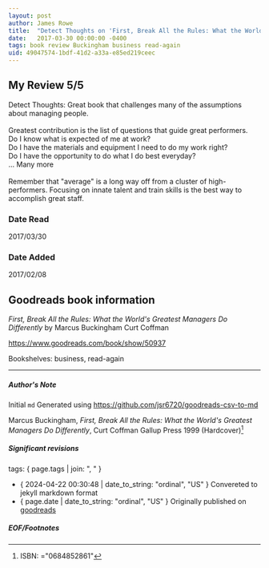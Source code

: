 ```yaml
---
layout: post
author: James Rowe
title:  "Detect Thoughts on 'First, Break All the Rules: What the World's Greatest Managers Do Differently'"
date:   2017-03-30 00:00:00 -0400
tags: book review Buckingham business read-again
uid: 49047574-1bdf-41d2-a33a-e85ed219ceec
---
```


<!-- highly dependent on how you personally use jekyll templates, and how you want this to show up -->

## My Review 5/5

Detect Thoughts: Great book that challenges many of the assumptions about managing people.<br/><br/>Greatest contribution is the list of questions that guide great performers.<br/>Do I know what is expected of me at work?<br/>Do I have the materials and equipment I need to do my work right? <br/>Do I have the opportunity to do what I do best everyday? <br/>... Many more<br/><br/>Remember that "average" is a long way off from a cluster of high-performers. Focusing on innate talent and train skills is the best way to accomplish great staff.

### Date Read
2017/03/30

### Date Added
2017/02/08

## Goodreads book information

*First, Break All the Rules: What the World's Greatest Managers Do Differently* by Marcus Buckingham
Curt Coffman

https://www.goodreads.com/book/show/50937

Bookshelves: business, read-again

---

##### Author's Note

Initial `md` Generated using https://github.com/jsr6720/goodreads-csv-to-md

Marcus Buckingham, *First, Break All the Rules: What the World's Greatest Managers Do Differently*, Curt Coffman Gallup Press 1999 (Hardcover)[^1]

##### Significant revisions

tags: { page.tags | join: ", " } <!-- todo move this somewhere -->

- { 2024-04-22 00:30:48 | date_to_string: "ordinal", "US" } Convereted to jekyll markdown format 
- { page.date | date_to_string: "ordinal", "US" } Originally published on [goodreads](https://www.goodreads.com)

##### EOF/Footnotes

[^1]: ISBN: ="0684852861"